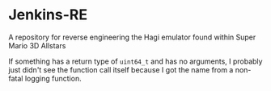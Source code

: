 # Jenkins-RE
A repository for reverse engineering the Hagi emulator found within Super Mario 3D Allstars

If something has a return type of `uint64_t` and has no arguments, I probably just didn't see the function call itself because I got the name from a non-fatal logging function.
